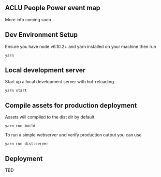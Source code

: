 ## ACLU People Power event map
More info coming soon...

## Dev Environment Setup
Ensure you have node v6.10.2+ and yarn installed on your machine then run
```
yarn
```

## Local development server
Start up a local development server with hot-reloading
```
yarn start
```

## Compile assets for production deployment
Assets will compiled to the dist dir by default.
```
yarn run build
```

To run a simple webserver and verify production output you can use
```
yarn run dist:server
```

## Deployment
TBD
